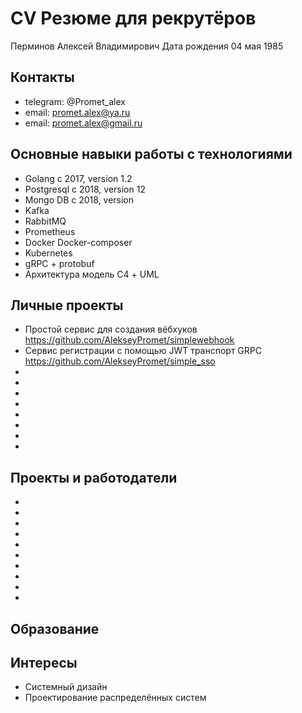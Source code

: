 # CV Резюме для рекрутёров

Перминов Алексей Владимирович
Дата рождения 04 мая 1985

## Контакты
- telegram: @Promet_alex
- email: promet.alex@ya.ru
- email: promet.alex@gmail.ru 

## Основные навыки работы с технологиями
- Golang c 2017, version 1.2
- Postgresql c 2018, version 12
- Mongo DB c 2018, version
- Kafka
- RabbitMQ
- Prometheus
- Docker Docker-composer
- Kubernetes
- gRPC + protobuf
- Архитектура модель С4 + UML

## Личные проекты
- Простой сервис для создания вёбхуков https://github.com/AlekseyPromet/simplewebhook
- Сервис регистрации с помощью JWT транспорт GRPC https://github.com/AlekseyPromet/simple_sso
- 
- 
- 
- 
- 
- 
-
-

## Проекты и работодатели
-
-
-
-
-
-
-
-
-
-

## Образование

## Интересы
- Системный дизайн
- Проектирование распределённых систем